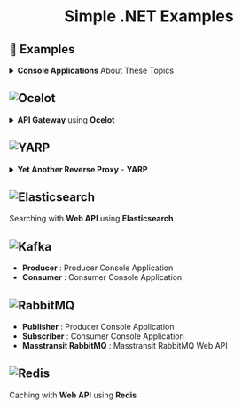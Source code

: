 <div align="center">
 <h1 align="center">Simple .NET Examples</h3>
</div>

## 📖 Examples

<details>
 <summary><b>Console Applications</b> About These Topics</summary>
 <ul>
  <li>Elasticsearch</li>
  <li>MongoDB</li>
  <li>Redis</li>
  <li>
   <details>
    <summary><b>.NET Documents</b></summary>
    <ul>
     <li>Stream and File</li>
     <li>Lamda Expresion</li>
     <li>Static</li>
     <li>Reflection</li>
     <li>Thread</li>
     <li>Semaphore</li>
     <li>Asynchronous with Async Function</li>
     <li>Task</li>
     <li>Parallel</li>
     <li>Delegate</li>
     <li>Indexer</li>
     <li>Binary Operator - Bitwise</li>
    </ul>
   </details>
  </li>
 </ul>
</details>

## ![Ocelot][ocelot-shield]

<details>
 <summary><b>API Gateway</b> using <b>Ocelot</b></summary>
 <ul>
  <li>Routing</li>
  <li>Authentication</li>
  <li>Rate Limiting</li>
 </ul>
</details>

## ![YARP][yarp-shield]

<details>
 <summary><b>Yet Another Reverse Proxy</b> - <b>YARP</b></summary>
 <ul>
  <li>Routing</li>
  <li>Authentication</li>
  <li>Authorization</li>
  <li>Rate Limiting</li>
 </ul>
</details>

## ![Elasticsearch][elasticsearch-shield]

Searching with <b>Web API</b> using <b>Elasticsearch</b>

## ![Kafka][kafka-shield]

- **Producer** : Producer Console Application
- **Consumer** : Consumer Console Application

## ![RabbitMQ][rabbitmq-shield]

- **Publisher** : Producer Console Application
- **Subscriber** : Consumer Console Application
- **Masstransit RabbitMQ** : Masstransit RabbitMQ Web API

## ![Redis][redis-shield]

Caching with <b>Web API</b> using <b>Redis</b>

[ocelot-shield]: https://img.shields.io/badge/ocelot-000000?style=for-the-badge&logo=ocelot&logoColor=white
[yarp-shield]: https://img.shields.io/badge/yarp-1294C8?style=for-the-badge&logo=yarp&logoColor=white
[elasticsearch-shield]: https://img.shields.io/badge/Elastic_Search-005571?style=for-the-badge&logo=elasticsearch&logoColor=white
[kafka-shield]: https://img.shields.io/badge/apachekafka-231F20?style=for-the-badge&logo=apachekafka&logoColor=white
[rabbitmq-shield]: https://img.shields.io/badge/rabbitmq-FF6600?style=for-the-badge&logo=rabbitmq&logoColor=white
[redis-shield]: https://img.shields.io/badge/redis-DC382D?style=for-the-badge&logo=redis&logoColor=white

